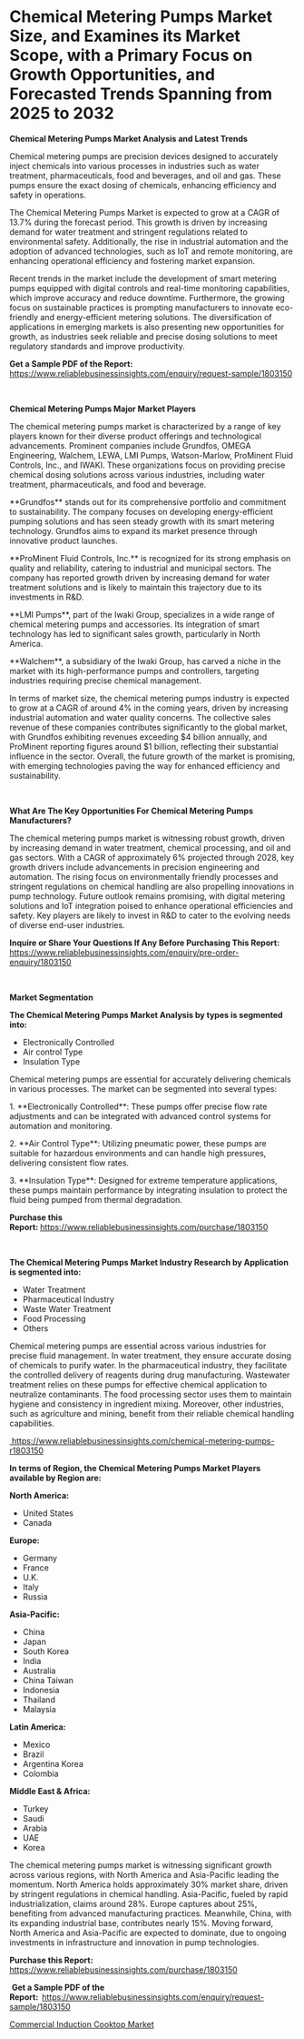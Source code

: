 <p><h1>Chemical Metering Pumps Market Size, and Examines its Market Scope, with a Primary Focus on Growth Opportunities, and Forecasted Trends Spanning from 2025 to 2032</h1></p><p><strong>Chemical Metering Pumps Market Analysis and Latest Trends</strong></p>
<p><p>Chemical metering pumps are precision devices designed to accurately inject chemicals into various processes in industries such as water treatment, pharmaceuticals, food and beverages, and oil and gas. These pumps ensure the exact dosing of chemicals, enhancing efficiency and safety in operations.</p><p>The Chemical Metering Pumps Market is expected to grow at a CAGR of 13.7% during the forecast period. This growth is driven by increasing demand for water treatment and stringent regulations related to environmental safety. Additionally, the rise in industrial automation and the adoption of advanced technologies, such as IoT and remote monitoring, are enhancing operational efficiency and fostering market expansion.</p><p>Recent trends in the market include the development of smart metering pumps equipped with digital controls and real-time monitoring capabilities, which improve accuracy and reduce downtime. Furthermore, the growing focus on sustainable practices is prompting manufacturers to innovate eco-friendly and energy-efficient metering solutions. The diversification of applications in emerging markets is also presenting new opportunities for growth, as industries seek reliable and precise dosing solutions to meet regulatory standards and improve productivity.</p></p>
<p><strong>Get a Sample PDF of the Report:&nbsp;</strong> <a href="https://www.reliablebusinessinsights.com/enquiry/request-sample/1803150?utm_campaign=2286&utm_medium=2&utm_source=Github&utm_content=ia&utm_term=19022025&utm_id=chemical-metering-pumps">https://www.reliablebusinessinsights.com/enquiry/request-sample/1803150</a></p>
<p>&nbsp;</p>
<p><strong>Chemical Metering Pumps Major Market Players</strong></p>
<p><p>The chemical metering pumps market is characterized by a range of key players known for their diverse product offerings and technological advancements. Prominent companies include Grundfos, OMEGA Engineering, Walchem, LEWA, LMI Pumps, Watson-Marlow, ProMinent Fluid Controls, Inc., and IWAKI. These organizations focus on providing precise chemical dosing solutions across various industries, including water treatment, pharmaceuticals, and food and beverage.</p><p>**Grundfos** stands out for its comprehensive portfolio and commitment to sustainability. The company focuses on developing energy-efficient pumping solutions and has seen steady growth with its smart metering technology. Grundfos aims to expand its market presence through innovative product launches.</p><p>**ProMinent Fluid Controls, Inc.** is recognized for its strong emphasis on quality and reliability, catering to industrial and municipal sectors. The company has reported growth driven by increasing demand for water treatment solutions and is likely to maintain this trajectory due to its investments in R&D.</p><p>**LMI Pumps**, part of the Iwaki Group, specializes in a wide range of chemical metering pumps and accessories. Its integration of smart technology has led to significant sales growth, particularly in North America.</p><p>**Walchem**, a subsidiary of the Iwaki Group, has carved a niche in the market with its high-performance pumps and controllers, targeting industries requiring precise chemical management.</p><p>In terms of market size, the chemical metering pumps industry is expected to grow at a CAGR of around 4% in the coming years, driven by increasing industrial automation and water quality concerns. The collective sales revenue of these companies contributes significantly to the global market, with Grundfos exhibiting revenues exceeding $4 billion annually, and ProMinent reporting figures around $1 billion, reflecting their substantial influence in the sector. Overall, the future growth of the market is promising, with emerging technologies paving the way for enhanced efficiency and sustainability.</p></p>
<p>&nbsp;</p>
<p><strong>What Are The Key Opportunities For Chemical Metering Pumps Manufacturers?</strong></p>
<p><p>The chemical metering pumps market is witnessing robust growth, driven by increasing demand in water treatment, chemical processing, and oil and gas sectors. With a CAGR of approximately 6% projected through 2028, key growth drivers include advancements in precision engineering and automation. The rising focus on environmentally friendly processes and stringent regulations on chemical handling are also propelling innovations in pump technology. Future outlook remains promising, with digital metering solutions and IoT integration poised to enhance operational efficiencies and safety. Key players are likely to invest in R&D to cater to the evolving needs of diverse end-user industries.</p></p>
<p><strong>Inquire or Share Your Questions If Any Before Purchasing This Report:</strong> <a href="https://www.reliablebusinessinsights.com/enquiry/pre-order-enquiry/1803150?utm_campaign=2286&utm_medium=2&utm_source=Github&utm_content=ia&utm_term=19022025&utm_id=chemical-metering-pumps">https://www.reliablebusinessinsights.com/enquiry/pre-order-enquiry/1803150</a></p>
<p>&nbsp;</p>
<p><strong>Market Segmentation</strong></p>
<p><strong>The Chemical Metering Pumps Market Analysis by types is segmented into:</strong></p>
<p><ul><li>Electronically Controlled</li><li>Air control Type</li><li>Insulation Type</li></ul></p>
<p><p>Chemical metering pumps are essential for accurately delivering chemicals in various processes. The market can be segmented into several types: </p><p>1. **Electronically Controlled**: These pumps offer precise flow rate adjustments and can be integrated with advanced control systems for automation and monitoring.</p><p>2. **Air Control Type**: Utilizing pneumatic power, these pumps are suitable for hazardous environments and can handle high pressures, delivering consistent flow rates.</p><p>3. **Insulation Type**: Designed for extreme temperature applications, these pumps maintain performance by integrating insulation to protect the fluid being pumped from thermal degradation.</p></p>
<p><strong>Purchase this Report:&nbsp;</strong><a href="https://www.reliablebusinessinsights.com/purchase/1803150?utm_campaign=2286&utm_medium=2&utm_source=Github&utm_content=ia&utm_term=19022025&utm_id=chemical-metering-pumps">https://www.reliablebusinessinsights.com/purchase/1803150</a></p>
<p>&nbsp;</p>
<p><strong>The Chemical Metering Pumps Market Industry Research by Application is segmented into:</strong></p>
<p><ul><li>Water Treatment</li><li>Pharmaceutical Industry</li><li>Waste Water Treatment</li><li>Food Processing</li><li>Others</li></ul></p>
<p><p>Chemical metering pumps are essential across various industries for precise fluid management. In water treatment, they ensure accurate dosing of chemicals to purify water. In the pharmaceutical industry, they facilitate the controlled delivery of reagents during drug manufacturing. Wastewater treatment relies on these pumps for effective chemical application to neutralize contaminants. The food processing sector uses them to maintain hygiene and consistency in ingredient mixing. Moreover, other industries, such as agriculture and mining, benefit from their reliable chemical handling capabilities.</p></p>
<p><a href="https://www.reliablebusinessinsights.com/chemical-metering-pumps-r1803150?utm_campaign=2286&utm_medium=2&utm_source=Github&utm_content=ia&utm_term=19022025&utm_id=chemical-metering-pumps">&nbsp;https://www.reliablebusinessinsights.com/chemical-metering-pumps-r1803150</a></p>
<p><strong>In terms of Region, the Chemical Metering Pumps Market Players available by Region are:</strong></p>
<p>
    <p> <strong> North America: </strong>
        <ul>
            <li>United States</li>
            <li>Canada</li>
        </ul>
        </p> 
    <p> <strong> Europe: </strong>
        <ul>
            <li>Germany</li>
            <li>France</li>
            <li>U.K.</li>
            <li>Italy</li>
            <li>Russia</li>
        </ul>
        </p> 
    <p> <strong> Asia-Pacific: </strong>
        <ul>
            <li>China</li>
            <li>Japan</li>
            <li>South Korea</li>
            <li>India</li>
            <li>Australia</li>
            <li>China Taiwan</li>
            <li>Indonesia</li>
            <li>Thailand</li>
            <li>Malaysia</li>
        </ul>
        </p> 
    <p> <strong> Latin America: </strong>
        <ul>
            <li>Mexico</li>
            <li>Brazil</li>
            <li>Argentina Korea</li>
            <li>Colombia</li>
        </ul>
        </p> 
    <p> <strong> Middle East & Africa: </strong>
        <ul>
            <li>Turkey</li>
            <li>Saudi</li>
            <li>Arabia</li>
            <li>UAE</li>
            <li>Korea</li>
        </ul>
    </p>
    </p>
<p><p>The chemical metering pumps market is witnessing significant growth across various regions, with North America and Asia-Pacific leading the momentum. North America holds approximately 30% market share, driven by stringent regulations in chemical handling. Asia-Pacific, fueled by rapid industrialization, claims around 28%. Europe captures about 25%, benefiting from advanced manufacturing practices. Meanwhile, China, with its expanding industrial base, contributes nearly 15%. Moving forward, North America and Asia-Pacific are expected to dominate, due to ongoing investments in infrastructure and innovation in pump technologies.</p></p>
<p><strong>Purchase this Report: </strong><a href="https://www.reliablebusinessinsights.com/purchase/1803150?utm_campaign=2286&utm_medium=2&utm_source=Github&utm_content=ia&utm_term=19022025&utm_id=chemical-metering-pumps">https://www.reliablebusinessinsights.com/purchase/1803150</a></p>
<p>&nbsp;<strong>Get a Sample PDF of the Report:&nbsp;&nbsp;</strong><a href="https://www.reliablebusinessinsights.com/enquiry/request-sample/1803150?utm_campaign=2286&utm_medium=2&utm_source=Github&utm_content=ia&utm_term=19022025&utm_id=chemical-metering-pumps">https://www.reliablebusinessinsights.com/enquiry/request-sample/1803150</a></p>
<p><strong></strong></p>
<p><p><a href="https://github.com/triattwood9919/Market-Research-Report-List-1/blob/main/commercial-induction-cooktop-market.md?utm_campaign=2286&utm_medium=2&utm_source=Github&utm_content=ia&utm_term=19022025&utm_id=chemical-metering-pumps">Commercial Induction Cooktop Market</a></p></p>